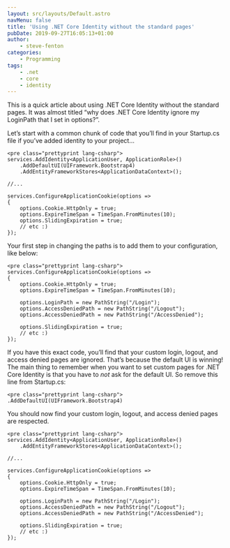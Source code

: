 ```yaml
---
layout: src/layouts/Default.astro
navMenu: false
title: 'Using .NET Core Identity without the standard pages'
pubDate: 2019-09-27T16:05:13+01:00
author:
    - steve-fenton
categories:
    - Programming
tags:
    - .net
    - core
    - identity
---
```


This is a quick article about using .NET Core Identity without the standard pages. It was almost titled “why does .NET Core Identity ignore my LoginPath that I set in options?”.

Let’s start with a common chunk of code that you’ll find in your Startup.cs file if you’ve added identity to your project…

```
<pre class="prettyprint lang-csharp">
services.AddIdentity<ApplicationUser, ApplicationRole>()
    .AddDefaultUI(UIFramework.Bootstrap4)
    .AddEntityFrameworkStores<ApplicationDataContext>();

//...

services.ConfigureApplicationCookie(options =>
{
    options.Cookie.HttpOnly = true;
    options.ExpireTimeSpan = TimeSpan.FromMinutes(10);
    options.SlidingExpiration = true;
    // etc :)
});
```

Your first step in changing the paths is to add them to your configuration, like below:

```
<pre class="prettyprint lang-csharp">
services.ConfigureApplicationCookie(options =>
{
    options.Cookie.HttpOnly = true;
    options.ExpireTimeSpan = TimeSpan.FromMinutes(10);

    options.LoginPath = new PathString("/Login");
    options.AccessDeniedPath = new PathString("/Logout");
    options.AccessDeniedPath = new PathString("/AccessDenied");

    options.SlidingExpiration = true;
    // etc :)
});
```

If you have this exact code, you’ll find that your custom login, logout, and access denied pages are ignored. That’s because the default UI is winning! The main thing to remember when you want to set custom pages for .NET Core Identity is that you have to *not* ask for the default UI. So remove this line from Startup.cs:

```
<pre class="prettyprint lang-csharp">
.AddDefaultUI(UIFramework.Bootstrap4)
```

You should now find your custom login, logout, and access denied pages are respected.

```
<pre class="prettyprint lang-csharp">
services.AddIdentity<ApplicationUser, ApplicationRole>()
    .AddEntityFrameworkStores<ApplicationDataContext>();

//...

services.ConfigureApplicationCookie(options =>
{
    options.Cookie.HttpOnly = true;
    options.ExpireTimeSpan = TimeSpan.FromMinutes(10);

    options.LoginPath = new PathString("/Login");
    options.AccessDeniedPath = new PathString("/Logout");
    options.AccessDeniedPath = new PathString("/AccessDenied");

    options.SlidingExpiration = true;
    // etc :)
});
```